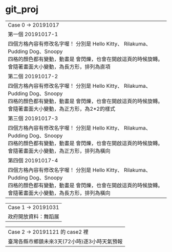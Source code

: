 # git_proj
<table>
<tr><td>
Case 0 -> 20191017
</td></tr>
<tr><td>
第一個 20191017-1
</td></tr>
<tr><td>
四個方格內容有修改名字喔！ 分別是 Hello Kitty、 Rilakuma、Pudding Dog、Snoopy<br>
四格的顏色都有變動，動畫是 會閃爍，也會在開啟這頁的時候旋轉。<br>
會隨著畫面大小變動，為長方形，排列為直項<br>
</td></tr>
<tr><td>
第二個 20191017-2 
</td></tr>
<tr><td>
四個方格內容有修改名字喔！ 分別是 Hello Kitty、 Rilakuma、Pudding Dog、Snoopy<br>
四格的顏色都有變動，動畫是 會閃爍，也會在開啟這頁的時候旋轉。<br>
會隨著畫面大小變動，為正方形，為2*2的樣式<br>
</td></tr>
<tr><td>
第三個 20191017-3
</td></tr>
<tr><td>
四個方格內容有修改名字喔！ 分別是 Hello Kitty、 Rilakuma、Pudding Dog、Snoopy<br>
四格的顏色都有變動，動畫是 會閃爍，也會在開啟這頁的時候旋轉。<br>
會隨著畫面大小變動，為正方形，排列為橫向<br>
</td></tr>
<tr><td>
第四個 20191017-4
</td></tr>
<tr><td>
四個方格內容有修改名字喔！ 分別是 Hello Kitty、 Rilakuma、Pudding Dog、Snoopy<br>
四格的顏色都有變動，動畫是 會閃爍，也會在開啟這頁的時候旋轉。<br>
會隨著畫面大小變動，為長方形，排列為橫向<br>
</td></tr>
</table>

<table>
  <tr><td>
  Case 1 -> 20191031
  </td></tr>
  <tr><td>
   政府開放資料：舞蹈展
  </td></tr>
</table>

<table>
  <tr><td>
  Case 2 -> 20191121 的 case2 裡 
  </td></tr>
  <tr><td>
   臺灣各縣市鄉鎮未來3天(72小時)逐3小時天氣預報
  </td></tr>
</table>
